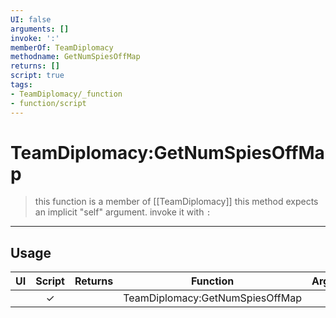 ```yaml
---
UI: false
arguments: []
invoke: ':'
memberOf: TeamDiplomacy
methodname: GetNumSpiesOffMap
returns: []
script: true
tags:
- TeamDiplomacy/_function
- function/script
---
```

# TeamDiplomacy:GetNumSpiesOffMap
> this function is a member of [[TeamDiplomacy]]
> this method expects an implicit "self" argument. invoke it with `:`
-----
## Usage
|  UI | Script | Returns | Function | Arguments |
|:---:|:------:|-------:|:--------:|:---------|
| |✓||TeamDiplomacy:GetNumSpiesOffMap||
